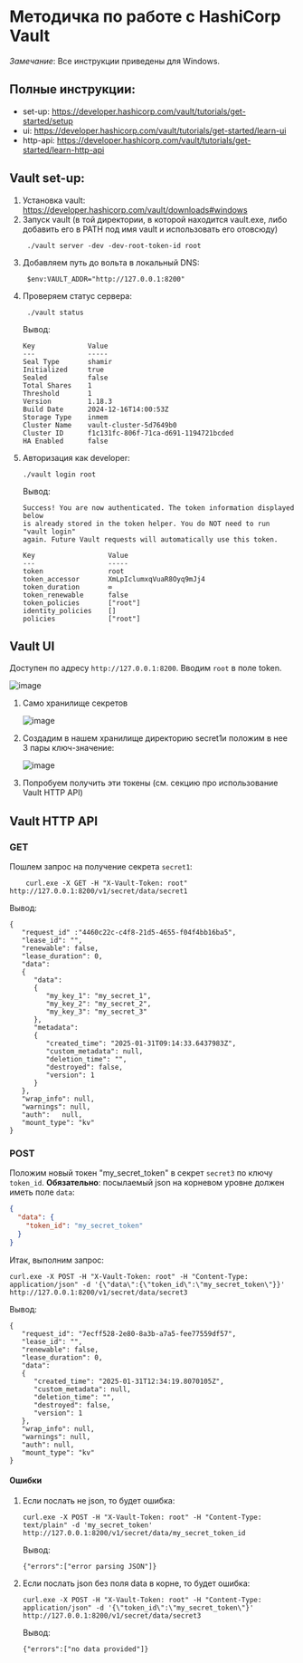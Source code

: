 # Методичка по работе с HashiCorp Vault

*Замечание*: Все инструкции приведены для Windows.

## Полные инструкции:
- set-up: https://developer.hashicorp.com/vault/tutorials/get-started/setup
- ui: https://developer.hashicorp.com/vault/tutorials/get-started/learn-ui
- http-api: https://developer.hashicorp.com/vault/tutorials/get-started/learn-http-api

## Vault set-up:
1. Установка vault: https://developer.hashicorp.com/vault/downloads#windows
2. Запуск vault  (в той директории, в которой находится vault.exe, либо добавить его в PATH под имя vault и использовать его отовсюду)
   ```
    ./vault server -dev -dev-root-token-id root
   ```
3. Добавляем путь до вольта в локальный DNS:
   ```
    $env:VAULT_ADDR="http://127.0.0.1:8200"
   ```
4. Проверяем статус сервера:
   ```
    ./vault status
   ```
   Вывод:
   ```
   Key             Value
   ---             -----
   Seal Type       shamir
   Initialized     true
   Sealed          false
   Total Shares    1
   Threshold       1
   Version         1.18.3
   Build Date      2024-12-16T14:00:53Z
   Storage Type    inmem
   Cluster Name    vault-cluster-5d7649b0
   Cluster ID      f1c131fc-806f-71ca-d691-1194721bcded
   HA Enabled      false
   ```
5. Авторизация как developer:
   ```
   ./vault login root
   ```
   Вывод:
   ```
   Success! You are now authenticated. The token information displayed below
   is already stored in the token helper. You do NOT need to run "vault login"
   again. Future Vault requests will automatically use this token.
  
   Key                  Value
   ---                  -----
   token                root
   token_accessor       XmLpIclumxqVuaR8Oyq9mJj4
   token_duration       ∞
   token_renewable      false
   token_policies       ["root"]
   identity_policies    []
   policies             ["root"]
   ```
   
## Vault UI

Доступен по адресу `http://127.0.0.1:8200`. Вводим `root` в поле token.

![image](https://github.com/user-attachments/assets/926a387a-ea0e-4671-8701-e33281da955e)

1. Само хранилище секретов
   
   ![image](https://github.com/user-attachments/assets/85fbc43f-9ff3-41e3-855c-2f6733e22952)

2. Создадим в нашем хранилище директорию secret1и положим в нее 3 пары ключ-значение:

   ![image](https://github.com/user-attachments/assets/4ab9a999-0c6a-4bd6-8285-5ebe7de1f237)

3. Попробуем получить эти токены (см. секцию про использование Vault HTTP API)

## Vault HTTP API

### GET
Пошлем запрос на получение секрета `secret1`:

```
    curl.exe -X GET -H "X-Vault-Token: root" http://127.0.0.1:8200/v1/secret/data/secret1
```
Вывод:
```
{
   "request_id" :"4460c22c-c4f8-21d5-4655-f04f4bb16ba5",
   "lease_id": "",
   "renewable": false,
   "lease_duration": 0,
   "data":
   {
      "data":
      {
         "my_key_1": "my_secret_1",
         "my_key_2": "my_secret_2",
         "my_key_3": "my_secret_3"
      },
      "metadata":
      {
         "created_time": "2025-01-31T09:14:33.6437983Z",
         "custom_metadata": null,
         "deletion_time": "",
         "destroyed": false,
         "version": 1
      }
   },
   "wrap_info": null,
   "warnings": null,
   "auth":   null,
   "mount_type": "kv"
}
```

### POST

Положим новый токен "my_secret_token" в секрет `secret3` по ключу `token_id`. **Обязательно**: посылаемый json на корневом уровне должен иметь поле `data`:
```json
{
  "data": {
    "token_id": "my_secret_token"
  }
}
```
Итак, выполним запрос:
```
curl.exe -X POST -H "X-Vault-Token: root" -H "Content-Type: application/json" -d '{\"data\":{\"token_id\":\"my_secret_token\"}}' http://127.0.0.1:8200/v1/secret/data/secret3
```
Вывод:
```
{
   "request_id": "7ecff528-2e80-8a3b-a7a5-fee77559df57",
   "lease_id": "",
   "renewable": false,
   "lease_duration": 0,
   "data":
   {
      "created_time": "2025-01-31T12:34:19.8070105Z",
      "custom_metadata": null,
      "deletion_time": "",
      "destroyed": false,
      "version": 1
   },
   "wrap_info": null,
   "warnings": null,
   "auth": null,
   "mount_type": "kv"
}
```

#### Ошибки

1. Если послать не json, то будет ошибка:
   ```
   curl.exe -X POST -H "X-Vault-Token: root" -H "Content-Type: text/plain" -d 'my_secret_token' http://127.0.0.1:8200/v1/secret/data/my_secret_token_id
   ```
   Вывод:
   ```
   {"errors":["error parsing JSON"]}
   ```
2. Если послать json без поля data в корне, то будет ошибка:
   ```
   curl.exe -X POST -H "X-Vault-Token: root" -H "Content-Type: application/json" -d '{\"token_id\":\"my_secret_token\"}' http://127.0.0.1:8200/v1/secret/data/secret3
   ```
   Вывод:
   ```
   {"errors":["no data provided"]}
   ```
